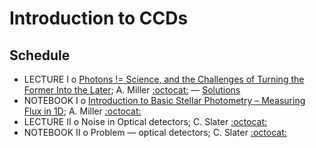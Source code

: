 #  Introduction to CCDs

## Schedule

 * LECTURE I  o  [Photons != Science, and the Challenges of Turning the Former Into the Later](Day1/PhotonsArentScience.ipynb); A. Miller [:octocat:](https://github.com/adamamiller) –– [Solutions](Day1/PhotonsArentScienceSolutions.ipynb)
 * NOTEBOOK I  o  [Introduction to Basic Stellar Photometry – Measuring Flux in 1D](Day1/IntroductionToBasicStellarPhotometry.ipynb); A. Miller [:octocat:](https://github.com/adamamiller)
 * LECTURE II  o  Noise in Optical detectors; C. Slater [:octocat:](https://github.com/ctslater)
 * NOTEBOOK II  o  Problem –– optical detectors; C. Slater [:octocat:](https://github.com/ctslater)
